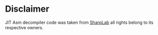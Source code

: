 # Disclaimer

JIT Asm decompiler code was taken from [SharpLab](https://github.com/ashmind/SharpLab/) all rights belong to its respective owners.
